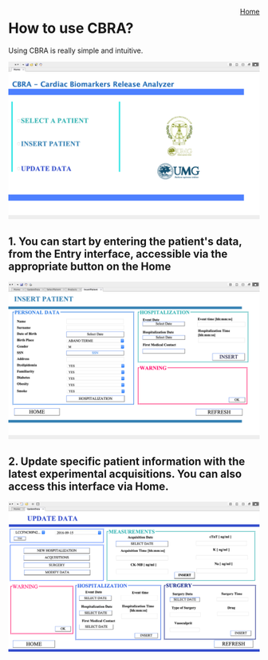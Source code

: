 <a href="https://biomeclabunicz.github.io/CBRA" style="float: right;">Home</a>

# How to use CBRA?
Using CBRA is really simple and intuitive.

![CBRA: Home](https://github.com/BioMecLabUnicz/CBRA/blob/main/_images/Home.png?raw=true)

## 1. You can start by entering the patient's data, from the Entry interface, accessible via the appropriate button on the Home

![CBRA:Insert](https://github.com/BioMecLabUnicz/CBRA/blob/main/_images/Insert.png?raw=true)

## 2. Update specific patient information with the latest experimental acquisitions. You can also access this interface via Home.

![CBRA:Insert](https://github.com/BioMecLabUnicz/CBRA/blob/main/_images/Update.png?raw=true)
